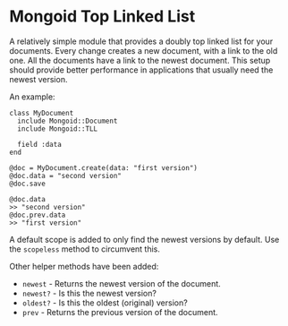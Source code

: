 Mongoid Top Linked List
=======================

A relatively simple module that provides a doubly top linked list for your
documents. Every change creates a new document, with a link to the old one.
All the documents have a link to the newest document. This setup should
provide better performance in applications that usually need the newest
version.

An example:

    class MyDocument
      include Mongoid::Document
      include Mongoid::TLL
      
      field :data
    end
    
    @doc = MyDocument.create(data: "first version")
    @doc.data = "second version"
    @doc.save
    
    @doc.data
    >> "second version"
    @doc.prev.data
    >> "first version"

A default scope is added to only find the newest versions by default. Use
the `scopeless` method to circumvent this.

Other helper methods have been added:

* `newest` - Returns the newest version of the document.
* `newest?` - Is this the newest version?
* `oldest?` - Is this the oldest (original) version?
* `prev` - Returns the previous version of the document.

